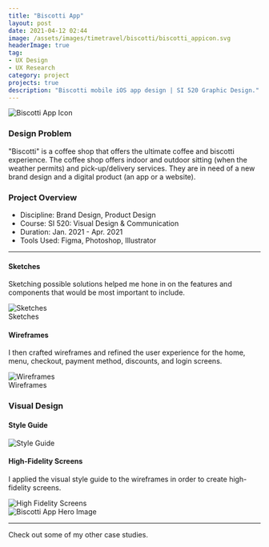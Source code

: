 ```yaml
---
title: "Biscotti App"
layout: post
date: 2021-04-12 02:44
image: /assets/images/timetravel/biscotti/biscotti_appicon.svg
headerImage: true
tag:
- UX Design
- UX Research
category: project
projects: true
description: "Biscotti mobile iOS app design | SI 520 Graphic Design."
---
```

<img src="http://nicholasgiles.com/assets/images/timetravel/biscotti/high-fidelity-screens.png" class="bigger-image" alt="Biscotti App Icon" />

### Design Problem

"Biscotti" is a coffee shop that offers the ultimate coffee and biscotti experience. The coffee shop offers indoor and outdoor sitting (when the weather permits) and pick-up/delivery
services. They are in need of a new brand design and a digital product (an app or a website).

### Project Overview
* Discipline: Brand Design, Product Design
* Course: SI 520: Visual Design & Communication
* Duration: Jan. 2021 - Apr. 2021
* Tools Used: Figma, Photoshop, Illustrator

---

#### Sketches

Sketching possible solutions helped me hone in on the features and components that would be most important to include.

<img src="assets/images/timetravel/biscotti/biscotti/sketches.svg" alt="Sketches" class = "bigger-image"/>
<figcaption>Sketches</figcaption>

#### Wireframes</h4>

I then crafted wireframes and refined the user experience for the home, menu, checkout, payment method, discounts, and login screens.

<img src="assets/images/timetravel/biscotti/biscotti/wireframes.svg" alt="Wireframes" class = "bigger-image"/>
<figcaption>Wireframes</figcaption>

### Visual Design

#### Style Guide
<img src="assets/images/timetravel/biscotti/biscotti/styleguide.svg" alt="Style Guide" class = "bigger-image"/>

#### High-Fidelity Screens

I applied the visual style guide to the wireframes in order to create high-fidelity screens.

<img src="assets/images/timetravel/biscotti/biscotti/high-fidelity-screens.png" alt="High Fidelity Screens" class = "bigger-image"/>

<br>
<img src="assets/images/timetravel/biscotti/biscotti/product-marketing-screen.png" alt="Biscotti App Hero Image" class = "bigger-image"/>

---

Check out some of my other <span class="evidence"><a href="https://nicholasgiles.com/projects/" style="text-decoration: none">case studies</a></span>.
